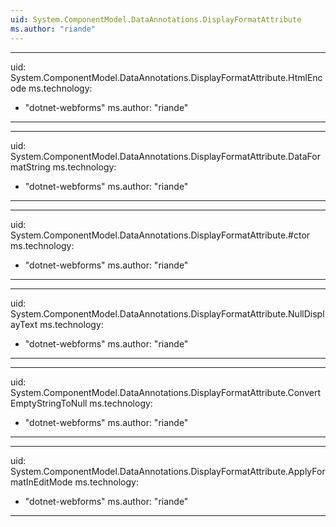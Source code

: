 ```yaml
---
uid: System.ComponentModel.DataAnnotations.DisplayFormatAttribute
ms.author: "riande"
---
```


---
uid: System.ComponentModel.DataAnnotations.DisplayFormatAttribute.HtmlEncode
ms.technology: 
  - "dotnet-webforms"
ms.author: "riande"
---

---
uid: System.ComponentModel.DataAnnotations.DisplayFormatAttribute.DataFormatString
ms.technology: 
  - "dotnet-webforms"
ms.author: "riande"
---

---
uid: System.ComponentModel.DataAnnotations.DisplayFormatAttribute.#ctor
ms.technology: 
  - "dotnet-webforms"
ms.author: "riande"
---

---
uid: System.ComponentModel.DataAnnotations.DisplayFormatAttribute.NullDisplayText
ms.technology: 
  - "dotnet-webforms"
ms.author: "riande"
---

---
uid: System.ComponentModel.DataAnnotations.DisplayFormatAttribute.ConvertEmptyStringToNull
ms.technology: 
  - "dotnet-webforms"
ms.author: "riande"
---

---
uid: System.ComponentModel.DataAnnotations.DisplayFormatAttribute.ApplyFormatInEditMode
ms.technology: 
  - "dotnet-webforms"
ms.author: "riande"
---
